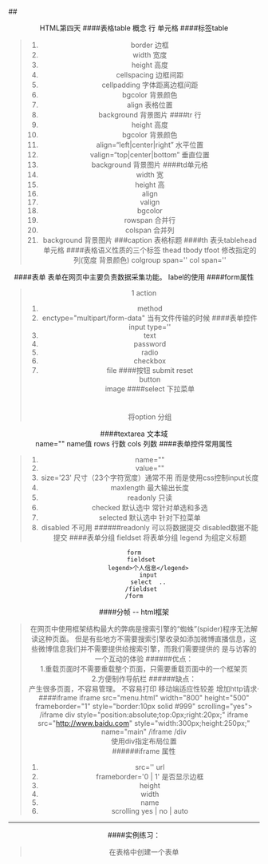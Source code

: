 ##<center>HTML第四天
####表格table
	概念  行 单元格
####标签table  
>1. border 		边框 
>1. width 		宽度
>1. height 		高度
>1. cellspacing 	边框间距
>1. cellpadding 	字体距离边框间距
>1. bgcolor   	背景颜色
>1. align 		表格位置
>1. background 背景图片
####tr    行
>1. height  		高度  
>1. bgcolor 		背景颜色
>1. align=“left|center|right” 		水平位置
>1. valign=“top|center|bottom” 		垂直位置
>1. background 背景图片
####td单元格 
>1. width  	宽
>1. height  高   
>1. align 	
>1. valign 
>1. bgcolor 
>1. rowspan   	合并行
>1. colspan		合并列
>1. background 背景图片
###caption 表格标题
####th   表头tablehead 单元格
####表格语义性质的三个标签
	thead 
	tbody
	tfoot
	修改指定的列(宽度 背景颜色)
	colgroup span=''
	col span=''  

####表单
	表单在网页中主要负责数据采集功能。
	label的使用
####form属性  
>1 action 
>1. method
>1. enctype="multipart/form-data"  当有文件传输的时候
####表单控件
	input  type='' 
>1. text 
>1. password 
>1. radio 
>1. checkbox 
>1. file 
####按钮 
	submit
	reset  
	button  
	image
####select  下拉菜单
	<option value></option>	
	<optgroup label=''></optgroup> 将option 分组

####textarea 文本域  
	name="" name值
	rows    行数
	cols    列数
####表单控件常用属性
>1. name=""   
>1. value="" 
>1. size='23' 	尺寸（23个字符宽度）通常不用 而是使用css控制input长度
>1. maxlength  最大输出长度
>1. readonly 只读
>1. checked  默认选中  常针对单选和多选
>1. selected  默认选中  针对下拉菜单
>1. disabled  不可用
######readonly 可以将数据提交  disabled数据不能提交
####表单分组
	fieldset 将表单分组 
	legend 为组定义标题

	form
		fieldset
			legend>个人信息</legend>
			input
			select  ..
		/fieldset
	/form
####分帧 -- html框架
>在网页中使用框架结构最大的弊病是搜索引擎的“蜘蛛”(spider)程序无法解读这种页面。
但是有些地方不需要搜索引擎收录如添加微博直播信息，这些微博信息我们并不需要提供给搜索引擎，而我们需要提供的 是与访客的一个互动的体验
######优点：	
	1.重载页面时不需要重载整个页面，只需要重载页面中的一个框架页			
	2.方便制作导航栏
######缺点：	
	产生很多页面，不容易管理。
	不容易打印
	移动端适应性较差
	增加http请求·
####iframe
	iframe  src="menu.html" 
			width="800" 
			height="500" 
			frameborder="1" 
			style="border:10px solid #999" 
			scrolling="yes">
	/iframe
	div style="position:absolute;top:0px;right:20px;"
		iframe src="http://www.baidu.com" style="width:300px;height:250px;" name="main" 
		/iframe
	/div  
	使用div指定布局位置  
######iframe 属性
>1. src=''   url
>2. frameborder='0 | 1'  是否显示边框
>3. height
>4. width
>5. name
>6. scrolling   yes  | no | auto

---
####实例练习：
>在表格中创建一个表单